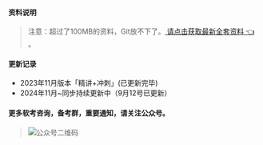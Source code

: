 #### 资料说明
> 注意：超过了100MB的资料，Git放不下了。[ 请点击获取最新全套资料 👈  ](https://91ke.cn/)。 


#### 更新记录
 - 2023年11月版本「精讲+冲刺」(已更新完毕)
 - 2024年11月~同步持续更新中（9月12号已更新）

#### 更多软考咨询，备考群，重要通知，请关注公众号。
> ![公众号二维码](https://chaidingoss.oss-cn-hangzhou.aliyuncs.com/qrcode.jpg)
